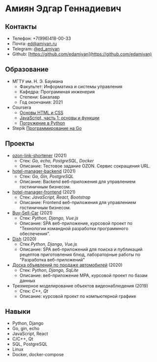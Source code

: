 # Амиян Эдгар Геннадиевич

## Контакты
* Телефон: +7(996)418-00-33
* Почта: ed@amiyan.ru
* Telegram: [@ed_amiyan](https://t.me/ed_amiyan)
* Github: [https://github.com/edamiyan](https://github.com/edamiyan)

## Образование
* МГТУ им. Н. Э. Баумана
    * Факультет: Информатика и системы управления
    * Кафедра: Программная инженерия
    * Степени: Бакалавр
    * Год окончания: 2021
* Coursera
    * [Основы HTML и CSS](https://coursera.org/share/39c679d3e8c233f352905a5a013c91af)
    * [JavaScript, часть 1: основы и функции](https://coursera.org/share/97d0d0e127b6aed3acb1dc1be157da4d)
    * [Погружение в Python](#)
* Stepik [Программирование на Go](https://stepik.org/cert/1047660)

## Проекты
* [ozon-link-shortener](https://github.com/edamiyan/ozon-link-shortener) (2021)
  * Стек: _Go, echo, PostgreSQL, Docker_
  * Описание: Тестовое задание OZON. Cервис сокращения URL.
* [hotel-manager-backend](https://github.com/edamiyan/hotel-manager-backend) (2021)
  * Стек: _Go, Gin, PostgreSQL_
  * Описание: Backend веб-приложения для управлением гостиничным бизнесом.
* [hotel-manager-frontend](https://github.com/edamiyan/hotel-manager-frontend) (2021)
  * Стек: _JavaScript, React, Bootstrap_
  * Описание: Frontend веб-приложения для управлением гостиничным бизнесом.
* [Buy-Sell-Car](https://github.com/Buy-Sell-Car) (2021)
  * Стек: _Python, Django, Vue.js_
  * Описание: SPA веб-приложение, курсовой проект по "Технологии командной разработки программного обеспечения".
* [Dish](https://github.com/edamiyan/Web) (2020)
  * Стек _Python, Django, Vue.js_
  * Описание: SPA веб-приложений для поиска и публикаций рецептов приготовления блюд, лабораторные работы по "Разработка веб-приложений" 
* [Доска объявлений по продаже автомобилей](https://github.com/edamiyan/django-project-2020) (2020)
  * Стек: _Python, Django, SqLite_
  * Описание: веб-приложение MPA, курсовой проект по базам данных
* Трехмерное моделирование объектов видеонаблюдения (2019)
  * Стек: _C++, Qt_
  * Описание: курсовой проект по компьютерной графике

## Навыки
* Python, Django
* Go, gin, echo
* JavaScript, React
* C/C++, Qt
* SQL, PostgreSQL
* Linux
* Docker, docker-compose
